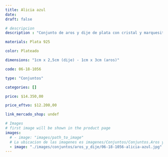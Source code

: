 ```yaml
---
title: Alicia azul
date: 
draft: false

# descripcion
description : "Conjunto de aros y dije de plata con cristal y marquesita"

materials: Plata 925

color: Plateado

dimensions: "1cm x 2,5cm (dije) - 1cm x 3cm (aros)"

code: 06-18-1056

type: "Conjuntos"

categories: []

price: $14.350,00

price_eftvo: $12.200,00

link_mercado_shop: undef

# Images
# first image will be shown in the product page
images:
  # - image: "images/path_to_image"
  # La ubicacion de las imagenes es imagenes/Conjuntos/Conjuntos.Aros y Dije/06-18-1056-alicia-azul
  - image: "./images/conjuntos/aros_y_dije/06-18-1056-alicia-azul.jpg"
---
```

